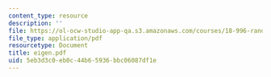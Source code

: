 ```yaml
---
content_type: resource
description: ''
file: https://ol-ocw-studio-app-qa.s3.amazonaws.com/courses/18-996-random-matrix-theory-and-its-applications-spring-2004/5eb3d3c0eb0c44b65936bbc06087df1e_eigen.pdf
file_type: application/pdf
resourcetype: Document
title: eigen.pdf
uid: 5eb3d3c0-eb0c-44b6-5936-bbc06087df1e
---
```

